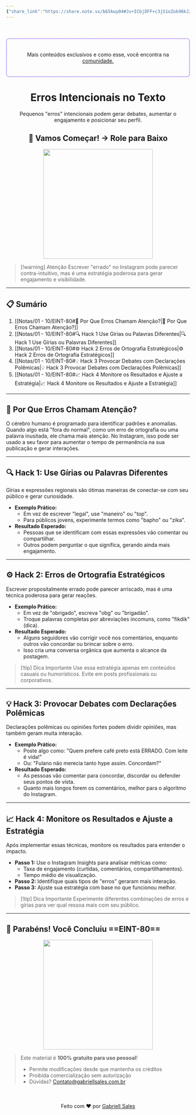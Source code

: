 ```yaml
---
{"share_link":"https://share.note.sx/b65kwy04#Jv+ICbjDFF+c3jS1oZok96kJJEjKCQ/xoxqM6G5E9Xk","share_updated":"2025-02-06T15:19:22-03:00","title":"EINT-80","Criado":"2025-02-09","dg-publish":true,"dg-home":null,"permalink":"/notas/01-10/eint-80/","dgPassFrontmatter":true}
---
```


<div align="center" style="margin-top:50px; padding:20px; border: 2px dotted #8A5CF4; border-radius: 8px;">
  <p>Mais conteúdos exclusivos e como esse, você encontra na <a href="https://comunidade.gabriellsales.com.br" target="_blank">comunidade.</a></p>
</div>

<div align="center"><h1>Erros Intencionais no Texto</h1> <p>Pequenos "erros" intencionais podem gerar debates, aumentar o engajamento e posicionar seu perfil.</p> <h2>🚀 Vamos Começar! → Role para Baixo</h2> </div>

<div align="center">
  <img src="https://media4.giphy.com/media/v1.Y2lkPTc5MGI3NjExZ3JuNWpmbTJwYnpzMW5zOWxjYnZha3YzaTN1Z3JsbTJoaG50eWdyYiZlcD12MV9pbnRlcm5hbF9naWZfYnlfaWQmY3Q9Zw/z7OaoCLYC0dXQa9zUk/giphy.gif" width="300">
</div>

> [!warning] Atenção
> Escrever "errado" no Instagram pode parecer contra-intuitivo, mas é uma estratégia poderosa para gerar engajamento e visibilidade.

---
## 📋 Sumário

1. [[Notas/01 - 10/EINT-80#🌟 Por Que Erros Chamam Atenção?\|🌟 Por Que Erros Chamam Atenção?]]
2. [[Notas/01 - 10/EINT-80#🔍 Hack 1 Use Gírias ou Palavras Diferentes\|🔍 Hack 1 Use Gírias ou Palavras Diferentes]]
3. [[Notas/01 - 10/EINT-80#⚙️ Hack 2 Erros de Ortografia Estratégicos\|⚙️ Hack 2 Erros de Ortografia Estratégicos]]
4. [[Notas/01 - 10/EINT-80#💡 Hack 3 Provocar Debates com Declarações Polêmicas\|💡 Hack 3 Provocar Debates com Declarações Polêmicas]]
5. [[Notas/01 - 10/EINT-80#📈 Hack 4 Monitore os Resultados e Ajuste a Estratégia\|📈 Hack 4 Monitore os Resultados e Ajuste a Estratégia]]

---
## 🌟 Por Que Erros Chamam Atenção?

O cérebro humano é programado para identificar padrões e anomalias. Quando algo está "fora do normal", como um erro de ortografia ou uma palavra inusitada, ele chama mais atenção. No Instagram, isso pode ser usado a seu favor para aumentar o tempo de permanência na sua publicação e gerar interações.  

---
## 🔍 Hack 1: Use Gírias ou Palavras Diferentes

Gírias e expressões regionais são ótimas maneiras de conectar-se com seu público e gerar curiosidade.  

- **Exemplo Prático:**  
  - Em vez de escrever "legal", use "maneiro" ou "top".  
  - Para públicos jovens, experimente termos como "bapho" ou "zika".  
- **Resultado Esperado:**  
  - Pessoas que se identificam com essas expressões vão comentar ou compartilhar.  
  - Outros podem perguntar o que significa, gerando ainda mais engajamento.  

---
## ⚙️ Hack 2: Erros de Ortografia Estratégicos

Escrever propositalmente errado pode parecer arriscado, mas é uma técnica poderosa para gerar reações.  

- **Exemplo Prático:**  
  - Em vez de "obrigado", escreva "obg" ou "brigadão".  
  - Troque palavras completas por abreviações incomuns, como "fikdik" (dica).  
- **Resultado Esperado:**  
  - Alguns seguidores vão corrigir você nos comentários, enquanto outros vão concordar ou brincar sobre o erro.  
  - Isso cria uma conversa orgânica que aumenta o alcance da postagem.  

> [!tip] Dica Importante
> Use essa estratégia apenas em conteúdos casuais ou humorísticos. Evite em posts profissionais ou corporativos.  

---
## 💡 Hack 3: Provocar Debates com Declarações Polêmicas

Declarações polêmicas ou opiniões fortes podem dividir opiniões, mas também geram muita interação.  

- **Exemplo Prático:**  
  - Poste algo como: "Quem prefere café preto está ERRADO. Com leite é vida!"  
  - Ou: "Fulano não merecia tanto hype assim. Concordam?"  
- **Resultado Esperado:**  
  - As pessoas vão comentar para concordar, discordar ou defender seus pontos de vista.  
  - Quanto mais longos forem os comentários, melhor para o algoritmo do Instagram. 

---
## 📈 Hack 4: Monitore os Resultados e Ajuste a Estratégia

Após implementar essas técnicas, monitore os resultados para entender o impacto.  

- **Passo 1:** Use o Instagram Insights para analisar métricas como:  
  - Taxa de engajamento (curtidas, comentários, compartilhamentos).  
  - Tempo médio de visualização.  
- **Passo 2:** Identifique quais tipos de "erros" geraram mais interação.  
- **Passo 3:** Ajuste sua estratégia com base no que funcionou melhor.  

> [!tip] Dica Importante
> Experimente diferentes combinações de erros e gírias para ver qual ressoa mais com seu público. 

---
## 🎉 Parabéns! Você Concluiu ==EINT-80==

<div align="center"> <img src="https://media0.giphy.com/media/v1.Y2lkPTc5MGI3NjExdXhmZ2ZyYmEybnVhbDY2Z3k4MGRrcXkxYW10aTVxZzZteXk0cjk0bSZlcD12MV9pbnRlcm5hbF9naWZfYnlfaWQmY3Q9Zw/D2hncA3u88gmeCFeoh/giphy.gif" width="300"> </div>

> Este material é **100% gratuito para uso pessoal**!
> - Permite modificações desde que mantenha os créditos
> - Proibida comercialização sem autorização
> - Dúvidas? Contato@gabriellsales.com.br

<div align="center" style="margin-top:50px">
  <p>Feito com ❤️ por <a href="https://gabriellsales.com.br" target="_blank">Gabriell Sales</a></p>
</div>